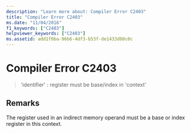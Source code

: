 ```yaml
---
description: "Learn more about: Compiler Error C2403"
title: "Compiler Error C2403"
ms.date: "11/04/2016"
f1_keywords: ["C2403"]
helpviewer_keywords: ["C2403"]
ms.assetid: add1f0ba-96b6-4df3-b53f-de1433d80c0c
---
```

# Compiler Error C2403

> 'identifier' : register must be base/index in 'context'

## Remarks

The register used in an indirect memory operand must be a base or index register in this context.
